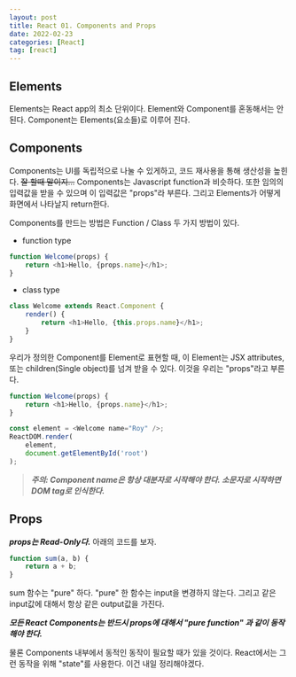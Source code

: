 ```yaml
---
layout: post
title: React 01. Components and Props
date: 2022-02-23
categories: [React]
tag: [react]
---
```


## Elements

Elements는 React app의 최소 단위이다. Element와 Component를 혼동해서는 안된다. Component는 Elements(요소들)로 이루어 진다.

## Components

Components는 UI를 독립적으로 나눌 수 있게하고, 코드 재사용을 통해 생산성을 높힌다. ~~잘 할때 말이지...~~
Components는 Javascript function과 비슷하다. 또한 임의의 입력값을 받을 수 있으며 이 입력값은 "props"라 부른다. 그리고 Elements가 어떻게 화면에서 나타날지 return한다. 

Components를 만드는 방법은 Function / Class 두 가지 방법이 있다.

- function type
```javascript 
function Welcome(props) {
    return <h1>Hello, {props.name}</h1>;
}
```

- class type
```javascript 
class Welcome extends React.Component {
    render() {
        return <h1>Hello, {this.props.name}</h1>;
    }
}
```

우리가 정의한 Component를 Element로 표현할 때, 이 Element는 JSX attributes, 또는 children(Single object)를 넘겨 받을 수 있다. 이것을 우리는 "props"라고 부른다.

```javascript
function Welcome(props) {
    return <h1>Hello, {props.name}</h1>;
}

const element = <Welcome name="Roy" />;
ReactDOM.render(
    element,
    document.getElementById('root')
);
```

> ***주의: Component name은 항상 대분자로 시작해야 한다. 소문자로 시작하면 DOM tag로 인식한다.***

## Props

***props는 Read-Only다.*** 아래의 코드를 보자.

```javascript
function sum(a, b) {
    return a + b;
}
```

sum 함수는 "pure" 하다. "pure" 한 함수는 input을 변경하지 않는다. 그리고 같은 input값에 대해서 항상 같은 output값을 가진다.

***모든 React Components는 반드시 props에 대해서 "pure function" 과 같이 동작해야 한다.***

물론 Components 내부에서 동적인 동작이 필요할 때가 있을 것이다. React에서는 그런 동작을 위해 "state"를 사용한다.
이건 내일 정리해야겠다.